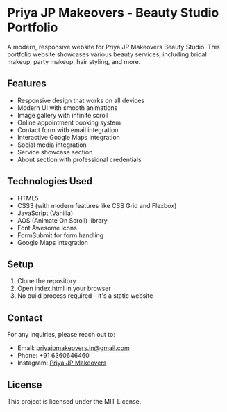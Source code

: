 # Priya JP Makeovers - Beauty Studio Portfolio

A modern, responsive website for Priya JP Makeovers Beauty Studio. This portfolio website showcases various beauty services, including bridal makeup, party makeup, hair styling, and more.

## Features

- Responsive design that works on all devices
- Modern UI with smooth animations
- Image gallery with infinite scroll
- Online appointment booking system
- Contact form with email integration
- Interactive Google Maps integration
- Social media integration
- Service showcase section
- About section with professional credentials

## Technologies Used

- HTML5
- CSS3 (with modern features like CSS Grid and Flexbox)
- JavaScript (Vanilla)
- AOS (Animate On Scroll) library
- Font Awesome icons
- FormSubmit for form handling
- Google Maps integration

## Setup

1. Clone the repository
2. Open index.html in your browser
3. No build process required - it's a static website

## Contact

For any inquiries, please reach out to:
- Email: priyajpmakeovers.in@gmail.com
- Phone: +91 6360646460
- Instagram: [Priya JP Makeovers](https://instagram.com)

## License

This project is licensed under the MIT License. 